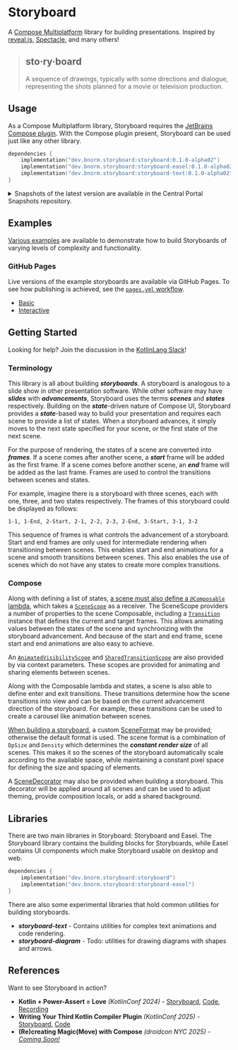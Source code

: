 # Storyboard

A [Compose Multiplatform][compose] library for building presentations.
Inspired by [reveal.js](https://github.com/hakimel/reveal.js),
[Spectacle](https://github.com/FormidableLabs/spectacle),
and many others!

> ## sto·ry·board
> 
> A sequence of drawings, typically with some directions and dialogue, 
> representing the shots planned for a movie or television production.

## Usage

As a Compose Multiplatform library, Storyboard requires the [JetBrains Compose plugin][compose-compiler].
With the Compose plugin present, Storyboard can be used just like any other library.

```kotlin
dependencies {
    implementation("dev.bnorm.storyboard:storyboard:0.1.0-alpha02")
    implementation("dev.bnorm.storyboard:storyboard-easel:0.1.0-alpha02")
    implementation("dev.bnorm.storyboard:storyboard-text:0.1.0-alpha02")
}
```

<details>
<summary>Snapshots of the latest version are available in the Central Portal Snapshots repository.</summary>
<p>

```kotlin
repository {
    mavenCentral()
    maven("https://central.sonatype.com/repository/maven-snapshots/")
}

dependencies {
    implementation("dev.bnorm.storyboard:storyboard:0.1.0-SNAPSHOT")
    implementation("dev.bnorm.storyboard:storyboard-easel:0.1.0-SNAPSHOT")
    implementation("dev.bnorm.storyboard:storyboard-text:0.1.0-SNAPSHOT")
}
```

Snapshot documentation is available at [bnorm.github.io/storyboard/docs/api/latest/](https://bnorm.github.io/storyboard/docs/api/latest/).

</p>
</details>

## Examples

[Various examples](examples) are available to demonstrate how to build Storyboards of
varying levels of complexity and functionality.

### GitHub Pages

Live versions of the example storyboards are available via GitHub Pages.
To see how publishing is achieved, see the [`pages.yml` workflow](.github/workflows/pages.yml).

* [Basic](https://bnorm.github.io/storyboard/examples/basic)
* [Interactive](https://bnorm.github.io/storyboard/examples/interactive)

## Getting Started

Looking for help? Join the discussion in the [KotlinLang Slack](https://kotlinlang.slack.com/archives/C08R5V4EHDH)!

### Terminology

This library is all about building _**storyboards**_.
A storyboard is analogous to a slide show in other presentation software.
While other software may have _**slides**_ with _**advancements**_,
Storyboard uses the terms _**scenes**_ and _**states**_ respectively.
Building on the _**state**_-driven nature of Compose UI,
Storyboard provides a _**state**_-based way to build your presentation
and requires each scene to provide a list of states.
When a storyboard advances, it simply moves to the next state specified for your scene,
or the first state of the next scene.

For the purpose of rendering, the states of a scene are converted into _**frames**_.
If a scene comes after another scene, a _**start**_ frame will be added as the first frame.
If a scene comes before another scene, an _**end**_ frame will be added as the last frame.
Frames are used to control the transitions between scenes and states.

For example, imagine there is a storyboard with three scenes, each with one, three, and two states respectively.
The frames of this storyboard could be displayed as follows:

```text
1-1, 1-End, 2-Start, 2-1, 2-2, 2-3, 2-End, 3-Start, 3-1, 3-2
```

This sequence of frames is what controls the advancement of a storyboard.
Start and end frames are only used for intermediate rendering when transitioning between scenes.
This enables start and end animations for a scene and smooth transitions between scenes.
This also enables the use of scenes which do not have any states to create more complex transitions.

### Compose

Along with defining a list of states, [a scene must also define a `@Composable` lambda][StoryboardBuilder],
which takes a [`SceneScope`][SceneScope] as a receiver.
The SceneScope providers a number of properties to the scene Composable,
including a [`Transition`][Transition] instance that defines the current and target frames.
This allows animating values between the states of the scene and synchronizing with the storyboard advancement.
And because of the start and end frame, scene start and end animations are also easy to achieve.

An [`AnimatedVisibilityScope`][AnimatedVisibilityScope] and [`SharedTransitionScope`][SharedTransitionScope] are also
provided by via context parameters.
These scopes are provided for animating and sharing elements between scenes.

Along with the Composable lambda and states, a scene is also able to define enter and exit transitions.
These transitions determine how the scene transitions into view
and can be based on the current advancement direction of the storyboard.
For example, these transitions can be used to create a carousel like animation between scenes.

[When building a storyboard][Storyboard], a custom [SceneFormat][SceneFormat] may be provided;
otherwise the default format is used.
The scene format is a combination of `DpSize` and `Density`
which determines the _**constant render size**_ of all scenes.
This makes it so the scenes of the storyboard automatically scale according to the available space,
while maintaining a constant pixel space for defining the size and spacing of elements.

A [SceneDecorator][SceneDecorator] may also be provided when building a storyboard.
This decorator will be applied around all scenes
and can be used to adjust theming, provide composition locals, or add a shared background.

## Libraries

There are two main libraries in Storyboard: Storyboard and Easel.
The Storyboard library contains the building blocks for Storyboards,
while Easel contains UI components which make Storyboard usable on desktop and web.

```kotlin
dependencies {
    implementation("dev.bnorm.storyboard:storyboard")
    implementation("dev.bnorm.storyboard:storyboard-easel")
}
```

There are also some experimental libraries that hold common utilities for building storyboards.

* _**storyboard-text**_ - Contains utilities for complex text animations and code rendering.
* _**storyboard-diagram**_ - Todo: utilities for drawing diagrams with shapes and arrows.

## References

Want to see Storyboard in action?

* **Kotlin + Power-Assert = Love** _(KotlinConf 2024)_ - [Storyboard](https://deck.bnorm.dev/kotlinconf2024), [Code](https://github.com/bnorm/deck.bnorm.dev/tree/kotlinconf2024/kotlinconf2024), [Recording](https://www.youtube.com/watch?v=N8u-6d0iCiE)
* **Writing Your Third Kotlin Compiler Plugin** _(KotlinConf 2025)_ - [Storyboard](https://deck.bnorm.dev/kc25), [Code](https://github.com/bnorm/deck.bnorm.dev/tree/kc25/kotlinconf2025/story)
* **(Re)creating Magic(Move) with Compose** _(droidcon NYC 2025)_ - [_Coming Soon!_](https://nyc.droidcon.com/speakers/brian-norman)

[//]: # (Storyboard Links)

[Storyboard]: storyboard/src/commonMain/kotlin/dev/bnorm/storyboard/Storyboard.kt
[StoryboardBuilder]: storyboard/src/commonMain/kotlin/dev/bnorm/storyboard/StoryboardBuilder.kt
[SceneDecorator]: /storyboard/src/commonMain/kotlin/dev/bnorm/storyboard/SceneDecorator.kt
[SceneFormat]: /storyboard/src/commonMain/kotlin/dev/bnorm/storyboard/SceneFormat.kt
[SceneScope]: /storyboard/src/commonMain/kotlin/dev/bnorm/storyboard/SceneScope.kt

[//]: # (Compose Links)

[compose]: https://www.jetbrains.com/lp/compose-multiplatform
[compose-compiler]: https://www.jetbrains.com/help/kotlin-multiplatform-dev/compose-compiler.html

[AnimatedVisibilityScope]: https://developer.android.com/reference/kotlin/androidx/compose/animation/AnimatedVisibilityScope
[SharedTransitionScope]: https://developer.android.com/reference/kotlin/androidx/compose/animation/SharedTransitionScope
[Transition]: https://developer.android.com/reference/kotlin/androidx/compose/animation/core/Transition
